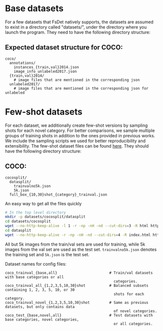 # Base datasets

For a few datasets that FsDet natively supports,
the datasets are assumed to exist in a directory called
"datasets/", under the directory where you launch the program.
They need to have the following directory structure:
<!-- 
## Expected dataset structure for Pascal VOC:
```
VOC20{07,12}/
  Annotations/
  ImageSets/
  JPEGImages/
```
 -->
## Expected dataset structure for COCO:
```
coco/
  annotations/
    instances_{train,val}2014.json
    image_info_unlabeled2017.json
  {train,val}2014/
    # image files that are mentioned in the corresponding json
  unlabeled2017/
    # image files that are mentioned in the corresponding json for unlabeled
```
<!-- 
## Expected dataset structure for LVIS:
```
coco/
  {train,val}2017/
lvis/
  lvis_v0.5_{train,val}.json
  lvis_v0.5_train_{freq,common,rare}.json
```

LVIS uses the same images and annotation format as COCO. You can use [split_lvis_annotation.py](split_lvis_annotation.py) to split `lvis_v0.5_train.json` into `lvis_v0.5_train_{freq,common,rare}.json`.

Install lvis-api by:
```
pip install git+https://github.com/lvis-dataset/lvis-api.git
``` 
-->

# Few-shot datasets

For each dataset, we additionally create few-shot versions by sampling shots for each novel category. For better comparisons, we sample multiple groups of training shots in addition to the ones provided in previous works. We include the sampling scripts we used for better reproducibility and extensibility. The few-shot dataset files can be found [here](http://dl.yf.io/fs-det/datasets/). They should have the following directory structure:


<!-- ## Pascal VOC:
```
vocsplit/
  box_{1,2,3,5,10}shot_{category}_train.txt
  seed{1-29}/
    # shots
```

Each file contains the images for _K_ shots for a specific category. There may be more instances in the images than _K_; in these cases, we randomly sample _K_ instances.

The shots in the `vocsplit` directory are the same shots used by previous works. We additionally sample 29 more groups of shots for a total of 30 groups, which can be generated by using [prepare_voc_few_shot.py](prepare_voc_few_shot.py).

See [prepare_voc_few_shot.py](prepare_voc_few_shot.py) for generating the seeds yourself.

In the config files, you have to specify the datasets to use. See our provided config files for more usage details. Below, we list out the names of the datasets and the data they correspond to:
```
voc_20{07,12}_trainval_{base,all}{1,2,3}        # Train/val datasets with base categories or all
                                                  categories for splits 1, 2, and 3.
voc_2007_trainval_all{1,2,3}_{1,2,3,5,10}shot   # Balanced subsets for splits 1, 2, and 3 containing
                                                  1, 2, 3, 5, or 10 shots for each category. You only
                                                  need to specify 2007, as it will load in both 2007
                                                  and 2012 automatically.
voc_2007_trainval_novel{1,2,3}_{1,2,3,5,10}shot # Same as previous datasets, but only contains data
                                                  of novel categories.
voc_2007_test_{base,novel,all}{1,2,3}           # Test datasets with base categories, novel categories,
                                                  or all categories for splits 1, 2, and 3.
```
 -->
## COCO:
```
cocosplit/
  datasplit/
    trainvalno5k.json
    5k.json
  full_box_{10,30}shot_{category}_trainval.json
```

An easy way to get all the files quickly
```bash
# In the top level directory
mkdir -p datasets/cocosplit/datasplit
cd datasets/cocosplit
wget --no-http-keep-alive -l 1 -r -np -nH -nd --cut-dirs=3 -R html http://dl.yf.io/fs-det/datasets/cocosplit/
cd datasplit
wget --no-http-keep-alive -r -np -nH -nd --cut-dirs=4 -R index.html http://dl.yf.io/fs-det/datasets/cocosplit/datasplit
```

All but 5k images from the train/val sets are used for training, while 5k images from the val set are used as the test set. `trainvalno5k.json` denotes the training set and `5k.json` is the test set.
<!-- 
The sampling procedure is the same as for Pascal VOC, except we sample exactly _K_ instances for each category. For COCO, we use 10 groups.

See [prepare_coco_few_shot.py](prepare_coco_few_shot.py) for generating the seeds yourself. -->

Dataset names for config files:
```
coco_trainval_{base,all}                        # Train/val datasets with base categories or all
                                                  categories.
coco_trainval_all_{1,2,3,5,10,30}shot           # Balanced subsets containing 1, 2, 3, 5, 10, or 30
                                                  shots for each category.
coco_trainval_novel_{1,2,3,5,10,30}shot         # Same as previous datasets, but only contains data
                                                  of novel categories.
coco_test_{base,novel,all}                      # Test datasets with base categories, novel categories,
                                                  or all categories.
```
<!-- 
## LVIS:
```
lvissplit/
  lvis_shots.json
```

We treat the frequent and common categories as the base categories and the rare categories as the novel categories.

We sample up to 10 instances for each category to build a balanced subset for the few-shot fine-tuning stage. We include all shots in a single COCO-style annotation file.

See [prepare_lvis_few_shot.py](prepare_lvis_few_shot.py) for generating the seeds yourself.

Dataset names for config files:
```
lvis_v0.5_train_{freq,common}                   # Train datasets with freq categories or common
                                                  categories. These are used as the base datasets.
lvis_v0.5_train_rare_novel                      # Train datasets with rare categories.
lvis_v0.5_train_shots                           # Balanced subset containing up to 10 shots for
                                                  each category.
lvis_v0.5_val                                   # Validation set with all categories.
lvis_v0.5_val_novel                             # Validation set with only novel categories.
``` -->
